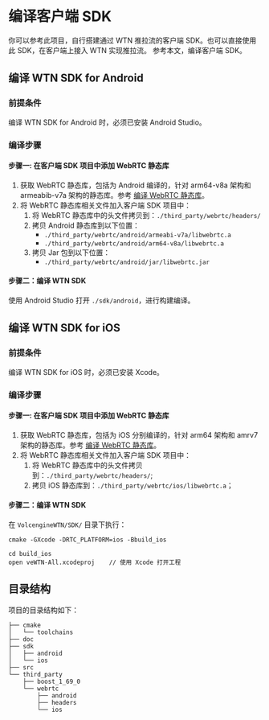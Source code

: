 # 编译客户端 SDK

你可以参考此项目，自行搭建通过 WTN 推拉流的客户端 SDK。也可以直接使用此 SDK，在客户端上接入 WTN 实现推拉流。
参考本文，编译客户端 SDK。

## 编译 WTN SDK for Android
### 前提条件
编译 WTN SDK for Android 时，必须已安装 Android Studio。

### 编译步骤
#### 步骤一: 在客户端 SDK 项目中添加 WebRTC 静态库
1. 获取 WebRTC 静态库，包括为 Android 编译的，针对 arm64-v8a 架构和 armeabib-v7a 架构的静态库。参考 [编译 WebRTC 静态库](Build_webrtc.md)。
2. 将 WebRTC 静态库相关文件加入客户端 SDK 项目中：
     1. 将 WebRTC 静态库中的头文件拷贝到：`./third_party/webrtc/headers/`
     2. 拷贝 Android 静态库到以下位置：
          - `./third_party/webrtc/android/armeabi-v7a/libwebrtc.a`
          - `./third_party/webrtc/android/arm64-v8a/libwebrtc.a`
     3. 拷贝 Jar 包到以下位置：
          - `./third_party/webrtc/android/jar/libwebrtc.jar`

#### 步骤二：编译 WTN SDK
使用 Android Studio 打开 `./sdk/android`，进行构建编译。

## 编译 WTN SDK for iOS
### 前提条件
编译 WTN SDK for iOS 时，必须已安装 Xcode。

### 编译步骤
#### 步骤一: 在客户端 SDK 项目中添加 WebRTC 静态库
1. 获取 WebRTC 静态库，包括为 iOS 分别编译的，针对 arm64 架构和 amrv7 架构的静态库。参考 [编译 WebRTC 静态库](Build_webrtc.md)。
2. 将 WebRTC 静态库相关文件加入客户端 SDK 项目中：
     1. 将 WebRTC 静态库中的头文件拷贝到：`./third_party/webrtc/headers/`;
     2. 拷贝 iOS 静态库到：`./third_party/webrtc/ios/libwebrtc.a`；

#### 步骤二：编译 WTN SDK
在 `VolcengineWTN/SDK/` 目录下执行：
```
cmake -GXcode -DRTC_PLATFORM=ios -Bbuild_ios

cd build_ios
open veWTN-All.xcodeproj    // 使用 Xcode 打开工程
```

## 目录结构

项目的目录结构如下：
```
├── cmake
│   └── toolchains
├── doc
├── sdk
│   ├── android
│   └── ios
├── src
└── third_party
    ├── boost_1_69_0
    └── webrtc
        ├── android
        ├── headers
        └── ios
```
